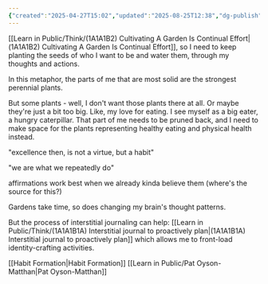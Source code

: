 ```yaml
---
{"created":"2025-04-27T15:02","updated":"2025-08-25T12:38","dg-publish":true,"noteIcon":"butterfly","dg-permalink":"think/1a1a1b1","dg-path":"Think/(1A1A1B1) My Daily Actions And Thoughts Cultivate My Garden Of Identity.md","permalink":"/think/1a1a1b1/","dgPassFrontmatter":true}
---
```


[[Learn in Public/Think/(1A1A1B2) Cultivating A Garden Is Continual Effort\|(1A1A1B2) Cultivating A Garden Is Continual Effort]], so I need to keep planting the seeds of who I want to be and water them, through my thoughts and actions. 

In this metaphor, the parts of me that are most solid are the strongest perennial plants. 

But some plants - well, I don't want those plants there at all. Or maybe they're just a bit too big. Like, my love for eating. I see myself as a big eater, a hungry caterpillar. That part of me needs to be pruned back, and I need to make space for the plants representing healthy eating and physical health instead. 

"excellence then, is not a virtue, but a habit"

"we are what we repeatedly do"

affirmations work best when we already kinda believe them (where's the source for this?)

Gardens take time, so does changing my brain's thought patterns. 

But the process of interstitial journaling can help: [[Learn in Public/Think/(1A1A1B1A) Interstitial journal to proactively plan\|(1A1A1B1A) Interstitial journal to proactively plan]] which allows me to front-load identity-crafting activities. 

[[Habit Formation\|Habit Formation]] 
[[Learn in Public/Pat Oyson-Matthan\|Pat Oyson-Matthan]]